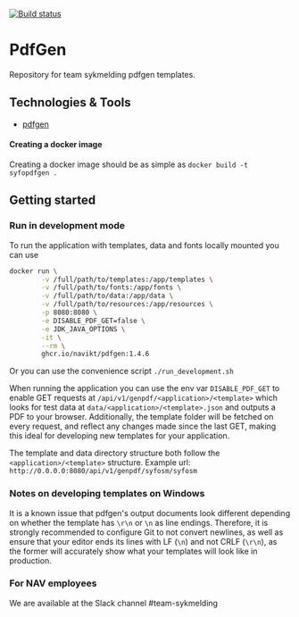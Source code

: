 [![Build status](https://github.com/navikt/syfopdfgen/workflows/Deploy%20to%20dev%20and%20prod/badge.svg)](https://github.com/navikt/syfopdfgen/workflows/Deploy%20to%20dev%20and%20prod/badge.svg)
# PdfGen
Repository for team sykmelding pdfgen templates.

## Technologies & Tools

* [pdfgen](https://github.com/navikt/pdfgen)

#### Creating a docker image
Creating a docker image should be as simple as `docker build -t syfopdfgen .`

## Getting started
### Run in development mode
To run the application with templates, data and fonts locally mounted you can use
```bash
docker run \
        -v /full/path/to/templates:/app/templates \
        -v /full/path/to/fonts:/app/fonts \
        -v /full/path/to/data:/app/data \
        -v /full/path/to/resources:/app/resources \
        -p 8080:8080 \
        -e DISABLE_PDF_GET=false \
        -e JDK_JAVA_OPTIONS \
        -it \
        --rm \
        ghcr.io/navikt/pdfgen:1.4.6
```

Or you can use the convenience script `./run_development.sh`

When running the application you can use the env var `DISABLE_PDF_GET` to enable GET requests at
`/api/v1/genpdf/<application>/<template>` which looks for test data at `data/<application>/<template>.json` and outputs
a PDF to your browser. Additionally, the template folder will be fetched on every request, and reflect any changes made
since the last GET, making this ideal for developing new templates for your application.

The template and data directory structure both follow the `<application>/<template>` structure.
Example url: `http://0.0.0.0:8080/api/v1/genpdf/syfosm/syfosm`

### Notes on developing templates on Windows
It is a known issue that pdfgen's output documents look different depending on whether the template
has `\r\n` or `\n` as line endings. Therefore, it is strongly recommended to configure Git to not convert newlines, as well as ensure that your editor ends its lines with LF (`\n`) and not CRLF (`\r\n`), as the former will accurately show what your
templates will look like in production.

### For NAV employees
We are available at the Slack channel #team-sykmelding
